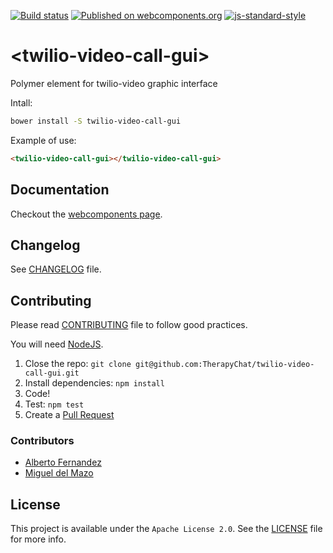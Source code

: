 [![Build status](https://travis-ci.org/TherapyChat/twilio-video-call-gui.svg?branch=master)](https://travis-ci.org/TherapyChat/twilio-video-call-gui)
[![Published on webcomponents.org](https://img.shields.io/badge/webcomponents.org-published-blue.svg)](https://www.webcomponents.org/element/therapychat/twilio-video-call-gui)
[![js-standard-style](https://img.shields.io/badge/code%20style-standard-brightgreen.svg)](http://standardjs.com)

# \<twilio-video-call-gui\>

Polymer element for twilio-video graphic interface

Intall:
```bash
bower install -S twilio-video-call-gui
```

Example of use:
<!---
```
<custom-element-demo>
  <template>
    <script src="../webcomponentsjs/webcomponents-lite.js"></script>
    <link rel="import" href="twilio-video-call-gui.html">
    <next-code-block></next-code-block>
  </template>
</custom-element-demo>
```
-->
```html
<twilio-video-call-gui></twilio-video-call-gui>
```

## Documentation

Checkout the [webcomponents page](https://www.webcomponents.org/element/therapychat/twilio-video-call-gui).

## Changelog

See [CHANGELOG](./CHANGELOG.md) file.

## Contributing

Please read [CONTRIBUTING](./CONTRIBUTING.md) file to follow good practices.

You will need [NodeJS](https://nodejs.org).

1. Close the repo: `git clone git@github.com:TherapyChat/twilio-video-call-gui.git`
2. Install dependencies: `npm install`
3. Code!
4. Test: `npm test`
5. Create a [Pull Request](https://github.com/therapychat/twilio-video-call-gui/pulls)

### Contributors

- [Alberto Fernandez](https://github.com/AlbertoFdzM)
- [Miguel del Mazo](https://github.com/migueldelmazo)

## License

This project is available under the `Apache License 2.0`. See the [LICENSE](./LICENSE) file for more info.
